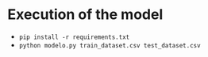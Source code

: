 # Execution of the model

- `pip install -r requirements.txt`
- `python modelo.py train_dataset.csv test_dataset.csv`
